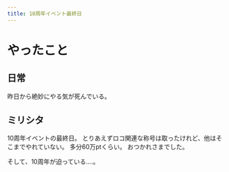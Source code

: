 ```yaml
---
title: 10周年イベント最終日
---
```


# やったこと

## 日常

昨日から絶妙にやる気が死んでいる。

## ミリシタ

10周年イベントの最終日。
とりあえずロコ関連な称号は取ったけれど、他はそこまでやれていない。
多分60万ptくらい。
おつかれさまでした。

そして、10周年が迫っている‥‥。
